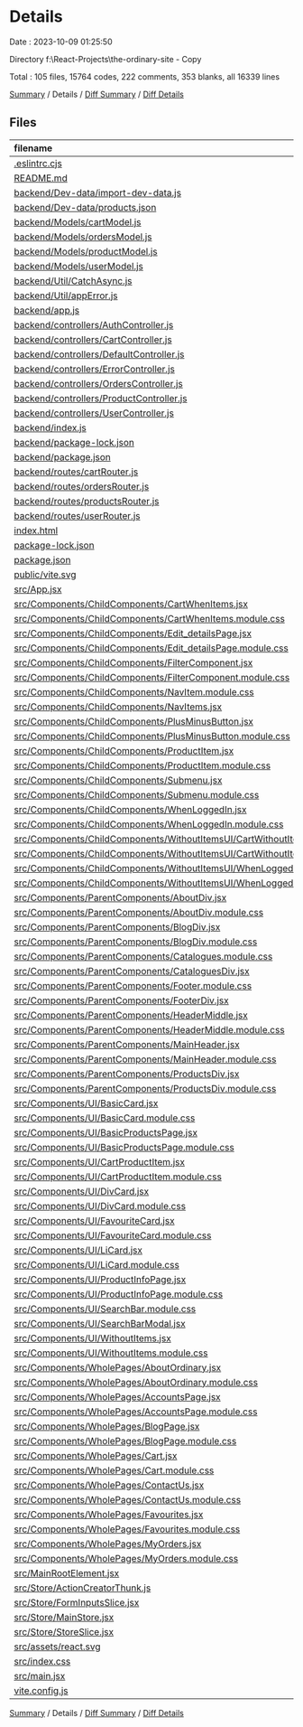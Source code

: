 # Details

Date : 2023-10-09 01:25:50

Directory f:\\React-Projects\\the-ordinary-site - Copy

Total : 105 files,  15764 codes, 222 comments, 353 blanks, all 16339 lines

[Summary](results.md) / Details / [Diff Summary](diff.md) / [Diff Details](diff-details.md)

## Files
| filename | language | code | comment | blank | total |
| :--- | :--- | ---: | ---: | ---: | ---: |
| [.eslintrc.cjs](/.eslintrc.cjs) | JavaScript | 15 | 0 | 1 | 16 |
| [README.md](/README.md) | Markdown | 14 | 0 | 4 | 18 |
| [backend/Dev-data/import-dev-data.js](/backend/Dev-data/import-dev-data.js) | JavaScript | 37 | 8 | 7 | 52 |
| [backend/Dev-data/products.json](/backend/Dev-data/products.json) | JSON | 182 | 0 | 2 | 184 |
| [backend/Models/cartModel.js](/backend/Models/cartModel.js) | JavaScript | 51 | 0 | 3 | 54 |
| [backend/Models/ordersModel.js](/backend/Models/ordersModel.js) | JavaScript | 36 | 0 | 3 | 39 |
| [backend/Models/productModel.js](/backend/Models/productModel.js) | JavaScript | 45 | 0 | 3 | 48 |
| [backend/Models/userModel.js](/backend/Models/userModel.js) | JavaScript | 58 | 4 | 5 | 67 |
| [backend/Util/CatchAsync.js](/backend/Util/CatchAsync.js) | JavaScript | 7 | 1 | 1 | 9 |
| [backend/Util/appError.js](/backend/Util/appError.js) | JavaScript | 10 | 7 | 4 | 21 |
| [backend/app.js](/backend/app.js) | JavaScript | 46 | 12 | 8 | 66 |
| [backend/controllers/AuthController.js](/backend/controllers/AuthController.js) | JavaScript | 97 | 16 | 9 | 122 |
| [backend/controllers/CartController.js](/backend/controllers/CartController.js) | JavaScript | 21 | 0 | 3 | 24 |
| [backend/controllers/DefaultController.js](/backend/controllers/DefaultController.js) | JavaScript | 58 | 6 | 7 | 71 |
| [backend/controllers/ErrorController.js](/backend/controllers/ErrorController.js) | JavaScript | 70 | 7 | 4 | 81 |
| [backend/controllers/OrdersController.js](/backend/controllers/OrdersController.js) | JavaScript | 13 | 0 | 3 | 16 |
| [backend/controllers/ProductController.js](/backend/controllers/ProductController.js) | JavaScript | 6 | 1 | 2 | 9 |
| [backend/controllers/UserController.js](/backend/controllers/UserController.js) | JavaScript | 44 | 10 | 5 | 59 |
| [backend/index.js](/backend/index.js) | JavaScript | 26 | 5 | 5 | 36 |
| [backend/package-lock.json](/backend/package-lock.json) | JSON | 3,027 | 0 | 1 | 3,028 |
| [backend/package.json](/backend/package.json) | JSON | 31 | 0 | 1 | 32 |
| [backend/routes/cartRouter.js](/backend/routes/cartRouter.js) | JavaScript | 13 | 0 | 4 | 17 |
| [backend/routes/ordersRouter.js](/backend/routes/ordersRouter.js) | JavaScript | 9 | 0 | 5 | 14 |
| [backend/routes/productsRouter.js](/backend/routes/productsRouter.js) | JavaScript | 10 | 1 | 4 | 15 |
| [backend/routes/userRouter.js](/backend/routes/userRouter.js) | JavaScript | 19 | 3 | 5 | 27 |
| [index.html](/index.html) | HTML | 14 | 0 | 2 | 16 |
| [package-lock.json](/package-lock.json) | JSON | 7,012 | 0 | 1 | 7,013 |
| [package.json](/package.json) | JSON | 41 | 0 | 1 | 42 |
| [public/vite.svg](/public/vite.svg) | XML | 1 | 0 | 0 | 1 |
| [src/App.jsx](/src/App.jsx) | JavaScript | 31 | 0 | 5 | 36 |
| [src/Components/ChildComponents/CartWhenItems.jsx](/src/Components/ChildComponents/CartWhenItems.jsx) | JavaScript | 99 | 3 | 6 | 108 |
| [src/Components/ChildComponents/CartWhenItems.module.css](/src/Components/ChildComponents/CartWhenItems.module.css) | CSS | 159 | 5 | 6 | 170 |
| [src/Components/ChildComponents/Edit_detailsPage.jsx](/src/Components/ChildComponents/Edit_detailsPage.jsx) | JavaScript | 142 | 1 | 5 | 148 |
| [src/Components/ChildComponents/Edit_detailsPage.module.css](/src/Components/ChildComponents/Edit_detailsPage.module.css) | CSS | 57 | 0 | 1 | 58 |
| [src/Components/ChildComponents/FilterComponent.jsx](/src/Components/ChildComponents/FilterComponent.jsx) | JavaScript | 80 | 3 | 6 | 89 |
| [src/Components/ChildComponents/FilterComponent.module.css](/src/Components/ChildComponents/FilterComponent.module.css) | CSS | 73 | 1 | 2 | 76 |
| [src/Components/ChildComponents/NavItem.module.css](/src/Components/ChildComponents/NavItem.module.css) | CSS | 13 | 4 | 1 | 18 |
| [src/Components/ChildComponents/NavItems.jsx](/src/Components/ChildComponents/NavItems.jsx) | JavaScript | 40 | 4 | 4 | 48 |
| [src/Components/ChildComponents/PlusMinusButton.jsx](/src/Components/ChildComponents/PlusMinusButton.jsx) | JavaScript | 43 | 3 | 6 | 52 |
| [src/Components/ChildComponents/PlusMinusButton.module.css](/src/Components/ChildComponents/PlusMinusButton.module.css) | CSS | 36 | 0 | 2 | 38 |
| [src/Components/ChildComponents/ProductItem.jsx](/src/Components/ChildComponents/ProductItem.jsx) | JavaScript | 48 | 2 | 5 | 55 |
| [src/Components/ChildComponents/ProductItem.module.css](/src/Components/ChildComponents/ProductItem.module.css) | CSS | 34 | 10 | 3 | 47 |
| [src/Components/ChildComponents/Submenu.jsx](/src/Components/ChildComponents/Submenu.jsx) | JavaScript | 20 | 1 | 2 | 23 |
| [src/Components/ChildComponents/Submenu.module.css](/src/Components/ChildComponents/Submenu.module.css) | CSS | 10 | 0 | 2 | 12 |
| [src/Components/ChildComponents/WhenLoggedIn.jsx](/src/Components/ChildComponents/WhenLoggedIn.jsx) | JavaScript | 90 | 0 | 7 | 97 |
| [src/Components/ChildComponents/WhenLoggedIn.module.css](/src/Components/ChildComponents/WhenLoggedIn.module.css) | CSS | 119 | 0 | 2 | 121 |
| [src/Components/ChildComponents/WithoutItemsUI/CartWithoutItems.jsx](/src/Components/ChildComponents/WithoutItemsUI/CartWithoutItems.jsx) | JavaScript | 26 | 1 | 3 | 30 |
| [src/Components/ChildComponents/WithoutItemsUI/CartWithoutItems.module.css](/src/Components/ChildComponents/WithoutItemsUI/CartWithoutItems.module.css) | CSS | 39 | 1 | 1 | 41 |
| [src/Components/ChildComponents/WithoutItemsUI/WhenLoggedOut.jsx](/src/Components/ChildComponents/WithoutItemsUI/WhenLoggedOut.jsx) | JavaScript | 95 | 1 | 3 | 99 |
| [src/Components/ChildComponents/WithoutItemsUI/WhenLoggedOut.module.css](/src/Components/ChildComponents/WithoutItemsUI/WhenLoggedOut.module.css) | CSS | 70 | 1 | 2 | 73 |
| [src/Components/ParentComponents/AboutDiv.jsx](/src/Components/ParentComponents/AboutDiv.jsx) | JavaScript | 35 | 0 | 2 | 37 |
| [src/Components/ParentComponents/AboutDiv.module.css](/src/Components/ParentComponents/AboutDiv.module.css) | CSS | 31 | 0 | 1 | 32 |
| [src/Components/ParentComponents/BlogDiv.jsx](/src/Components/ParentComponents/BlogDiv.jsx) | JavaScript | 46 | 0 | 3 | 49 |
| [src/Components/ParentComponents/BlogDiv.module.css](/src/Components/ParentComponents/BlogDiv.module.css) | CSS | 32 | 0 | 2 | 34 |
| [src/Components/ParentComponents/Catalogues.module.css](/src/Components/ParentComponents/Catalogues.module.css) | CSS | 40 | 1 | 1 | 42 |
| [src/Components/ParentComponents/CataloguesDiv.jsx](/src/Components/ParentComponents/CataloguesDiv.jsx) | JavaScript | 54 | 0 | 3 | 57 |
| [src/Components/ParentComponents/Footer.module.css](/src/Components/ParentComponents/Footer.module.css) | CSS | 67 | 5 | 1 | 73 |
| [src/Components/ParentComponents/FooterDiv.jsx](/src/Components/ParentComponents/FooterDiv.jsx) | JavaScript | 92 | 1 | 4 | 97 |
| [src/Components/ParentComponents/HeaderMiddle.jsx](/src/Components/ParentComponents/HeaderMiddle.jsx) | JavaScript | 24 | 1 | 2 | 27 |
| [src/Components/ParentComponents/HeaderMiddle.module.css](/src/Components/ParentComponents/HeaderMiddle.module.css) | CSS | 16 | 5 | 2 | 23 |
| [src/Components/ParentComponents/MainHeader.jsx](/src/Components/ParentComponents/MainHeader.jsx) | JavaScript | 105 | 8 | 3 | 116 |
| [src/Components/ParentComponents/MainHeader.module.css](/src/Components/ParentComponents/MainHeader.module.css) | CSS | 83 | 3 | 5 | 91 |
| [src/Components/ParentComponents/ProductsDiv.jsx](/src/Components/ParentComponents/ProductsDiv.jsx) | JavaScript | 16 | 1 | 4 | 21 |
| [src/Components/ParentComponents/ProductsDiv.module.css](/src/Components/ParentComponents/ProductsDiv.module.css) | CSS | 0 | 0 | 1 | 1 |
| [src/Components/UI/BasicCard.jsx](/src/Components/UI/BasicCard.jsx) | JavaScript | 22 | 1 | 3 | 26 |
| [src/Components/UI/BasicCard.module.css](/src/Components/UI/BasicCard.module.css) | CSS | 24 | 1 | 1 | 26 |
| [src/Components/UI/BasicProductsPage.jsx](/src/Components/UI/BasicProductsPage.jsx) | JavaScript | 100 | 8 | 9 | 117 |
| [src/Components/UI/BasicProductsPage.module.css](/src/Components/UI/BasicProductsPage.module.css) | CSS | 48 | 0 | 2 | 50 |
| [src/Components/UI/CartProductItem.jsx](/src/Components/UI/CartProductItem.jsx) | JavaScript | 57 | 1 | 4 | 62 |
| [src/Components/UI/CartProductItem.module.css](/src/Components/UI/CartProductItem.module.css) | CSS | 55 | 4 | 1 | 60 |
| [src/Components/UI/DivCard.jsx](/src/Components/UI/DivCard.jsx) | JavaScript | 19 | 2 | 3 | 24 |
| [src/Components/UI/DivCard.module.css](/src/Components/UI/DivCard.module.css) | CSS | 37 | 0 | 1 | 38 |
| [src/Components/UI/FavouriteCard.jsx](/src/Components/UI/FavouriteCard.jsx) | JavaScript | 64 | 1 | 4 | 69 |
| [src/Components/UI/FavouriteCard.module.css](/src/Components/UI/FavouriteCard.module.css) | CSS | 78 | 0 | 1 | 79 |
| [src/Components/UI/LiCard.jsx](/src/Components/UI/LiCard.jsx) | JavaScript | 9 | 1 | 3 | 13 |
| [src/Components/UI/LiCard.module.css](/src/Components/UI/LiCard.module.css) | CSS | 12 | 0 | 1 | 13 |
| [src/Components/UI/ProductInfoPage.jsx](/src/Components/UI/ProductInfoPage.jsx) | JavaScript | 163 | 11 | 9 | 183 |
| [src/Components/UI/ProductInfoPage.module.css](/src/Components/UI/ProductInfoPage.module.css) | CSS | 156 | 2 | 5 | 163 |
| [src/Components/UI/SearchBar.module.css](/src/Components/UI/SearchBar.module.css) | CSS | 56 | 2 | 4 | 62 |
| [src/Components/UI/SearchBarModal.jsx](/src/Components/UI/SearchBarModal.jsx) | JavaScript | 56 | 0 | 7 | 63 |
| [src/Components/UI/WithoutItems.jsx](/src/Components/UI/WithoutItems.jsx) | JavaScript | 27 | 1 | 3 | 31 |
| [src/Components/UI/WithoutItems.module.css](/src/Components/UI/WithoutItems.module.css) | CSS | 39 | 1 | 1 | 41 |
| [src/Components/WholePages/AboutOrdinary.jsx](/src/Components/WholePages/AboutOrdinary.jsx) | JavaScript | 51 | 1 | 3 | 55 |
| [src/Components/WholePages/AboutOrdinary.module.css](/src/Components/WholePages/AboutOrdinary.module.css) | CSS | 23 | 1 | 1 | 25 |
| [src/Components/WholePages/AccountsPage.jsx](/src/Components/WholePages/AccountsPage.jsx) | JavaScript | 52 | 1 | 5 | 58 |
| [src/Components/WholePages/AccountsPage.module.css](/src/Components/WholePages/AccountsPage.module.css) | CSS | 18 | 0 | 2 | 20 |
| [src/Components/WholePages/BlogPage.jsx](/src/Components/WholePages/BlogPage.jsx) | JavaScript | 44 | 1 | 4 | 49 |
| [src/Components/WholePages/BlogPage.module.css](/src/Components/WholePages/BlogPage.module.css) | CSS | 37 | 0 | 2 | 39 |
| [src/Components/WholePages/Cart.jsx](/src/Components/WholePages/Cart.jsx) | JavaScript | 51 | 3 | 7 | 61 |
| [src/Components/WholePages/Cart.module.css](/src/Components/WholePages/Cart.module.css) | CSS | 141 | 3 | 5 | 149 |
| [src/Components/WholePages/ContactUs.jsx](/src/Components/WholePages/ContactUs.jsx) | JavaScript | 80 | 2 | 5 | 87 |
| [src/Components/WholePages/ContactUs.module.css](/src/Components/WholePages/ContactUs.module.css) | CSS | 144 | 0 | 1 | 145 |
| [src/Components/WholePages/Favourites.jsx](/src/Components/WholePages/Favourites.jsx) | JavaScript | 57 | 2 | 3 | 62 |
| [src/Components/WholePages/Favourites.module.css](/src/Components/WholePages/Favourites.module.css) | CSS | 11 | 0 | 1 | 12 |
| [src/Components/WholePages/MyOrders.jsx](/src/Components/WholePages/MyOrders.jsx) | JavaScript | 80 | 10 | 6 | 96 |
| [src/Components/WholePages/MyOrders.module.css](/src/Components/WholePages/MyOrders.module.css) | CSS | 110 | 0 | 3 | 113 |
| [src/MainRootElement.jsx](/src/MainRootElement.jsx) | JavaScript | 20 | 0 | 2 | 22 |
| [src/Store/ActionCreatorThunk.js](/src/Store/ActionCreatorThunk.js) | JavaScript | 156 | 4 | 7 | 167 |
| [src/Store/FormInputsSlice.jsx](/src/Store/FormInputsSlice.jsx) | JavaScript | 25 | 0 | 4 | 29 |
| [src/Store/MainStore.jsx](/src/Store/MainStore.jsx) | JavaScript | 7 | 0 | 1 | 8 |
| [src/Store/StoreSlice.jsx](/src/Store/StoreSlice.jsx) | JavaScript | 525 | 6 | 6 | 537 |
| [src/assets/react.svg](/src/assets/react.svg) | XML | 1 | 0 | 0 | 1 |
| [src/index.css](/src/index.css) | CSS | 37 | 3 | 7 | 47 |
| [src/main.jsx](/src/main.jsx) | JavaScript | 89 | 1 | 3 | 93 |
| [vite.config.js](/vite.config.js) | JavaScript | 5 | 1 | 2 | 8 |

[Summary](results.md) / Details / [Diff Summary](diff.md) / [Diff Details](diff-details.md)